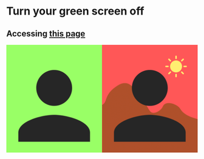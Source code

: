 # Turn your green screen off

## Accessing [this page](https://amandascm.github.io/GreenScreenOff/)

<img src="img/greenscreen.png" width="800" text-align="center">


